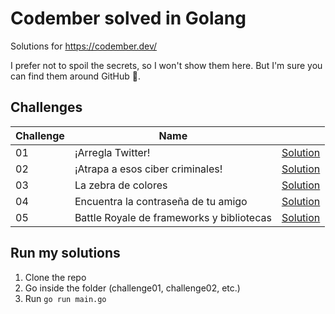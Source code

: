 # Codember solved in Golang

Solutions for <https://codember.dev/>

I prefer not to spoil the secrets, so I won't show them here. But I'm sure you can find them around GitHub 🤫.

## Challenges

| Challenge     | Name                                      |                            |
| ------------- | ----------------------------------------- | -------------------------- |
| 01            | ¡Arregla Twitter!                         | [Solution](./challenge01/) |
| 02            | ¡Atrapa a esos ciber criminales!          | [Solution](./challenge02/) |
| 03            | La zebra de colores                       | [Solution](./challenge03/) |
| 04            | Encuentra la contraseña de tu amigo       | [Solution](./challenge04/) |
| 05            | Battle Royale de frameworks y bibliotecas | [Solution](./challenge05/) |

## Run my solutions

1. Clone the repo
2. Go inside the folder (challenge01, challenge02, etc.)
3. Run `go run main.go`
